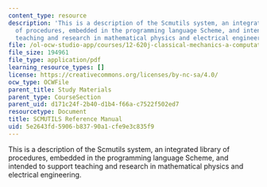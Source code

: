 ```yaml
---
content_type: resource
description: 'This is a description of the Scmutils system, an integrated library
  of procedures, embedded in the programming language Scheme, and intended to support
  teaching and research in mathematical physics and electrical engineering. '
file: /ol-ocw-studio-app/courses/12-620j-classical-mechanics-a-computational-approach-fall-2008/5e2643fd5906b83790a1cfe9e3c835f9_MIT12_620Jf08_study03.pdf
file_size: 194961
file_type: application/pdf
learning_resource_types: []
license: https://creativecommons.org/licenses/by-nc-sa/4.0/
ocw_type: OCWFile
parent_title: Study Materials
parent_type: CourseSection
parent_uid: d171c24f-2b40-d1b4-f66a-c7522f502ed7
resourcetype: Document
title: SCMUTILS Reference Manual
uid: 5e2643fd-5906-b837-90a1-cfe9e3c835f9
---
```

This is a description of the Scmutils system, an integrated library of procedures, embedded in the programming language Scheme, and intended to support teaching and research in mathematical physics and electrical engineering. 
